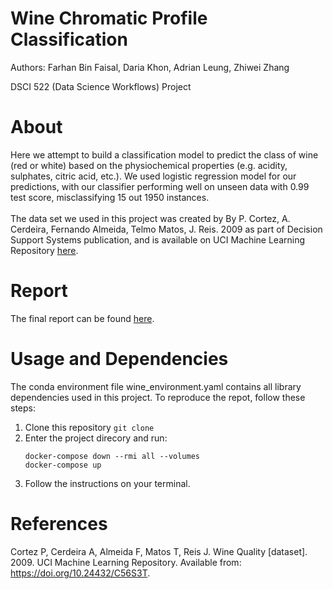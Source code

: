 # Wine Chromatic Profile Classification
Authors: Farhan Bin Faisal, Daria Khon, Adrian Leung, Zhiwei Zhang

DSCI 522 (Data Science Workflows) Project

# About
Here we attempt to build a classification model to predict the class of wine (red or white) based on the physiochemical properties (e.g. acidity, sulphates, citric acid, etc.). We used logistic regression model for our predictions, with our classifier performing well on unseen data with 0.99 test score, misclassifying 15 out 1950 instances.
<br> <br>
The data set we used in this project was created by By P. Cortez, A. Cerdeira, Fernando Almeida, Telmo Matos, J. Reis. 2009 as part of Decision Support Systems publication, and is available on UCI Machine Learning Repository [here](https://archive.ics.uci.edu/dataset/186/wine+quality). 

# Report
The final report can be found [here](https://ubc-mds.github.io/DSCI522-2425-22-wine-chromatic-profile/).

# Usage and Dependencies
The conda environment file wine_environment.yaml contains all library dependencies used in this project. To reproduce the repot, follow these steps:  
1. Clone this repository `git clone`  
2. Enter the project direcory and run:  
    ```
    docker-compose down --rmi all --volumes
    docker-compose up
    ```
3. Follow the instructions on your terminal.

# References
Cortez P, Cerdeira A, Almeida F, Matos T, Reis J. Wine Quality [dataset]. 2009. UCI Machine Learning Repository. Available from: https://doi.org/10.24432/C56S3T.

